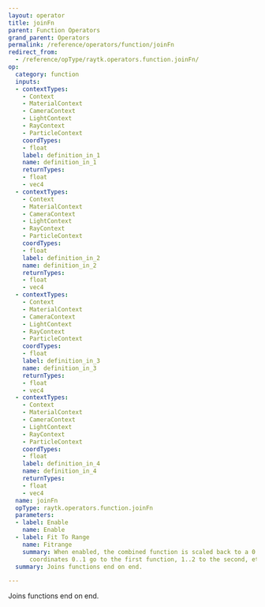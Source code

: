 ```yaml
---
layout: operator
title: joinFn
parent: Function Operators
grand_parent: Operators
permalink: /reference/operators/function/joinFn
redirect_from:
  - /reference/opType/raytk.operators.function.joinFn/
op:
  category: function
  inputs:
  - contextTypes:
    - Context
    - MaterialContext
    - CameraContext
    - LightContext
    - RayContext
    - ParticleContext
    coordTypes:
    - float
    label: definition_in_1
    name: definition_in_1
    returnTypes:
    - float
    - vec4
  - contextTypes:
    - Context
    - MaterialContext
    - CameraContext
    - LightContext
    - RayContext
    - ParticleContext
    coordTypes:
    - float
    label: definition_in_2
    name: definition_in_2
    returnTypes:
    - float
    - vec4
  - contextTypes:
    - Context
    - MaterialContext
    - CameraContext
    - LightContext
    - RayContext
    - ParticleContext
    coordTypes:
    - float
    label: definition_in_3
    name: definition_in_3
    returnTypes:
    - float
    - vec4
  - contextTypes:
    - Context
    - MaterialContext
    - CameraContext
    - LightContext
    - RayContext
    - ParticleContext
    coordTypes:
    - float
    label: definition_in_4
    name: definition_in_4
    returnTypes:
    - float
    - vec4
  name: joinFn
  opType: raytk.operators.function.joinFn
  parameters:
  - label: Enable
    name: Enable
  - label: Fit To Range
    name: Fitrange
    summary: When enabled, the combined function is scaled back to a 0..1 range. Otherwise,
      coordinates 0..1 go to the first function, 1..2 to the second, etc.
  summary: Joins functions end on end.

---
```



Joins functions end on end.